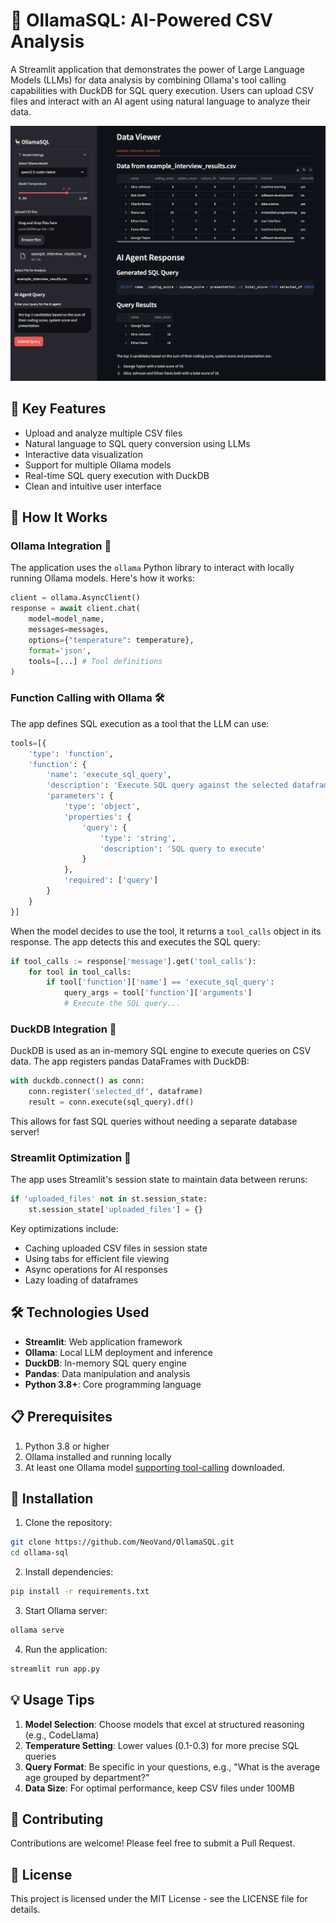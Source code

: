 # 🦙 OllamaSQL: AI-Powered CSV Analysis

A Streamlit application that demonstrates the power of Large Language Models (LLMs) for data analysis by combining Ollama's tool calling capabilities with DuckDB for SQL query execution. Users can upload CSV files and interact with an AI agent using natural language to analyze their data.

![Screenshot of the app](screenshot.png)

## 🌟 Key Features

- Upload and analyze multiple CSV files
- Natural language to SQL query conversion using LLMs
- Interactive data visualization
- Support for multiple Ollama models
- Real-time SQL query execution with DuckDB
- Clean and intuitive user interface

## 🧠 How It Works

### Ollama Integration 🤖

The application uses the `ollama` Python library to interact with locally running Ollama models. Here's how it works:

```python
client = ollama.AsyncClient()
response = await client.chat(
    model=model_name,
    messages=messages,
    options={"temperature": temperature},
    format='json',
    tools=[...] # Tool definitions
)
```

### Function Calling with Ollama 🛠️

The app defines SQL execution as a tool that the LLM can use:

```python
tools=[{
    'type': 'function',
    'function': {
        'name': 'execute_sql_query',
        'description': 'Execute SQL query against the selected dataframe',
        'parameters': {
            'type': 'object',
            'properties': {
                'query': {
                    'type': 'string',
                    'description': 'SQL query to execute'
                }
            },
            'required': ['query']
        }
    }
}]
```

When the model decides to use the tool, it returns a `tool_calls` object in its response. The app detects this and executes the SQL query:

```python
if tool_calls := response['message'].get('tool_calls'):
    for tool in tool_calls:
        if tool['function']['name'] == 'execute_sql_query':
            query_args = tool['function']['arguments']
            # Execute the SQL query...
```

### DuckDB Integration 🦆

DuckDB is used as an in-memory SQL engine to execute queries on CSV data. The app registers pandas DataFrames with DuckDB:

```python
with duckdb.connect() as conn:
    conn.register('selected_df', dataframe)
    result = conn.execute(sql_query).df()
```

This allows for fast SQL queries without needing a separate database server!

### Streamlit Optimization 🚀

The app uses Streamlit's session state to maintain data between reruns:

```python
if 'uploaded_files' not in st.session_state:
    st.session_state['uploaded_files'] = {}
```

Key optimizations include:
- Caching uploaded CSV files in session state
- Using tabs for efficient file viewing
- Async operations for AI responses
- Lazy loading of dataframes

## 🛠️ Technologies Used

- **Streamlit**: Web application framework
- **Ollama**: Local LLM deployment and inference
- **DuckDB**: In-memory SQL query engine
- **Pandas**: Data manipulation and analysis
- **Python 3.8+**: Core programming language

## 📋 Prerequisites

1. Python 3.8 or higher
2. Ollama installed and running locally
3. At least one Ollama model [supporting tool-calling](https://ollama.com/search?c=tools) downloaded.

## 🚀 Installation

1. Clone the repository:
```bash
git clone https://github.com/NeoVand/OllamaSQL.git
cd ollama-sql
```

2. Install dependencies:
```bash
pip install -r requirements.txt
```

3. Start Ollama server:
```bash
ollama serve
```

4. Run the application:
```bash
streamlit run app.py
```

## 💡 Usage Tips

1. **Model Selection**: Choose models that excel at structured reasoning (e.g., CodeLlama)
2. **Temperature Setting**: Lower values (0.1-0.3) for more precise SQL queries
3. **Query Format**: Be specific in your questions, e.g., "What is the average age grouped by department?"
4. **Data Size**: For optimal performance, keep CSV files under 100MB

## 🤝 Contributing

Contributions are welcome! Please feel free to submit a Pull Request.

## 📝 License

This project is licensed under the MIT License - see the LICENSE file for details.
